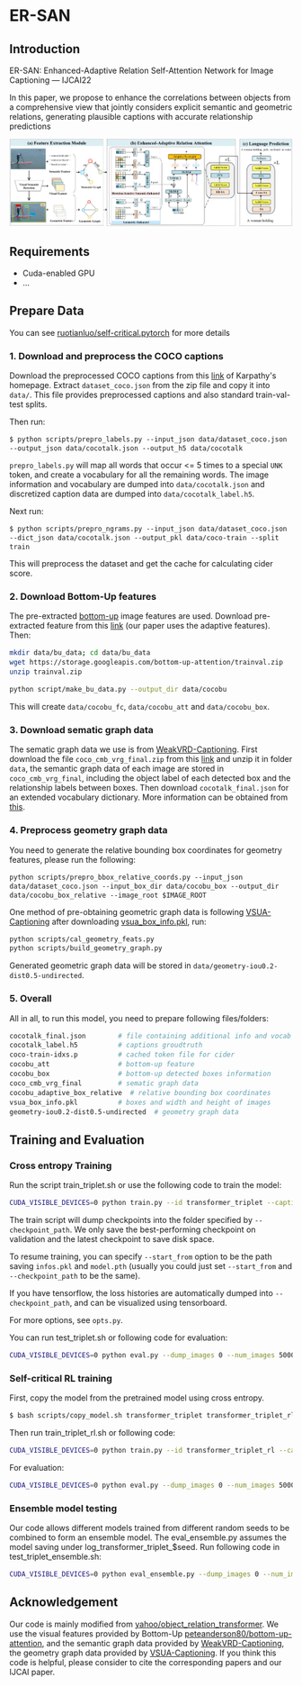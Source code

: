 # ER-SAN

## Introduction

ER-SAN: Enhanced-Adaptive Relation Self-Attention Network for Image Captioning — IJCAI22

In this paper, we propose to enhance the correlations between objects from a comprehensive view that jointly considers explicit semantic and geometric relations, generating plausible captions with accurate relationship predictions

![TripletTransformer](media/TripletTransformer.png)

## Requirements
* Cuda-enabled GPU
* ...


## Prepare Data
You can see [ruotianluo/self-critical.pytorch](https://github.com/ruotianluo/self-critical.pytorch/blob/master/data/README.md) for more details

### 1. Download and preprocess the COCO captions

Download the preprocessed COCO captions from this [link](http://cs.stanford.edu/people/karpathy/deepimagesent/caption_datasets.zip) of Karpathy's homepage. Extract `dataset_coco.json` from the zip file and copy it into `data/`. This file provides preprocessed captions and also standard train-val-test splits.

Then run:

```
$ python scripts/prepro_labels.py --input_json data/dataset_coco.json --output_json data/cocotalk.json --output_h5 data/cocotalk
```
`prepro_labels.py` will map all words that occur <= 5 times to a special `UNK` token, and create a vocabulary for all the remaining words. The image information and vocabulary are dumped into `data/cocotalk.json` and discretized caption data are dumped into `data/cocotalk_label.h5`.

Next run:
```
$ python scripts/prepro_ngrams.py --input_json data/dataset_coco.json --dict_json data/cocotalk.json --output_pkl data/coco-train --split train
```

This will preprocess the dataset and get the cache for calculating cider score.

### 2. Download Bottom-Up features
The pre-extracted [bottom-up](https://github.com/peteanderson80/bottom-up-attention) image features are used. Download pre-extracted feature from this [link](https://github.com/peteanderson80/bottom-up-attention#pretrained-features) (our paper uses the adaptive features).
Then:

```bash
mkdir data/bu_data; cd data/bu_data
wget https://storage.googleapis.com/bottom-up-attention/trainval.zip
unzip trainval.zip
```
```bash
python script/make_bu_data.py --output_dir data/cocobu
```
This will create `data/cocobu_fc`, `data/cocobu_att` and `data/cocobu_box`.

### 3. Download sematic graph data
The sematic graph data we use is from [WeakVRD-Captioning](https://github.com/Gitsamshi/WeakVRD-Captioning). First download the file `coco_cmb_vrg_final.zip` from this [link](https://drive.google.com/drive/folders/1Xt3ZSajATEkKb2RggkzRcgax_hVgfgZv) and unzip it in folder `data`, the semantic graph data of each image are stored in `coco_cmb_vrg_final`,  including the object label of each detected box and the relationship labels between boxes. Then download `cocotalk_final.json` for an extended vocabulary dictionary. More information can be obtained from [this](https://github.com/Gitsamshi/WeakVRD-Captioning).

### 4. Preprocess geometry graph data 
You need to generate the relative bounding box coordinates for geometry features, please run the following:
```
python scripts/prepro_bbox_relative_coords.py --input_json data/dataset_coco.json --input_box_dir data/cocobu_box --output_dir data/cocobu_box_relative --image_root $IMAGE_ROOT
```
One method of pre-obtaining geometric graph data is following [VSUA-Captioning](https://github.com/ltguo19/VSUA-Captioning) after downloading [vsua_box_info.pkl](https://drive.google.com/file/d/1G9_ZdjyIprl2wyWCExslWTWOimJf3x8G/view), run:
```bash
python scripts/cal_geometry_feats.py
python scripts/build_geometry_graph.py
```
Generated geometric graph data will be stored in `data/geometry-iou0.2-dist0.5-undirected`.

### 5. Overall 
All in all, to run this model, you need to prepare following files/folders:
 ```bash
cocotalk_final.json        # file containing additional info and vocab information
cocotalk_label.h5          # captions groudtruth
coco-train-idxs.p          # cached token file for cider
cocobu_att                 # bottom-up feature
cocobu_box                 # bottom-up detected boxes information
coco_cmb_vrg_final         # sematic graph data
cocobu_adaptive_box_relative  # relative bounding box coordinates
vsua_box_info.pkl          # boxes and width and height of images
geometry-iou0.2-dist0.5-undirected  # geometry graph data
 ```
## Training and Evaluation
### Cross entropy Training
Run the script train_triplet.sh or use the following code to train the model: 
```bash
CUDA_VISIBLE_DEVICES=0 python train.py --id transformer_triplet --caption_model transformer_triplet --checkpoint_path log_transformer_triplet --label_smoothing 0.0 --batch_size 10 --learning_rate 3e-4 --num_layers 4 --input_encoding_size 512 --rnn_size 2048 --learning_rate_decay_start 3 --learning_rate_decay_rate 0.5 --scheduled_sampling_start 0 --save_checkpoint_every 3000 --language_eval 1 --val_images_use 5000 --max_epochs 18 --noamopt_warmup 33000 --use_box 1 --loader_num_workers 4 --sg_label_embed_size 512 --seq_per_img 5 --use_warmup
```
The train script will dump checkpoints into the folder specified by `--checkpoint_path`. We only save the best-performing checkpoint on validation and the latest checkpoint to save disk space.

To resume training, you can specify `--start_from` option to be the path saving `infos.pkl` and `model.pth` (usually you could just set `--start_from` and `--checkpoint_path` to be the same).

If you have tensorflow, the loss histories are automatically dumped into `--checkpoint_path`, and can be visualized using tensorboard.

For more options, see `opts.py`.

You can run test_triplet.sh or following code for evaluation:
```bash
CUDA_VISIBLE_DEVICES=0 python eval.py --dump_images 0 --num_images 5000 --model log_transformer_triplet/model-best.pth --infos_path log_transformer_triplet/infos_transformer_triplet-best.pkl --input_json data/cocotalk_final.json --language_eval 1 --beam_size 1 --sg_label_embed_size 512
```

### Self-critical RL training
First, copy the model from the pretrained model using cross entropy. 
```bash
$ bash scripts/copy_model.sh transformer_triplet transformer_triplet_rl
```

Then run train_triplet_rl.sh or following code:

```bash
CUDA_VISIBLE_DEVICES=0 python train.py --id transformer_triplet_rl --caption_model transformer_triplet --checkpoint_path log_transformer_triplet_rl --label_smoothing 0.0 --batch_size 10 --learning_rate 4e-5 --num_layers 4 --input_encoding_size 512 --rnn_size 2048 --learning_rate_decay_start 17  --learning_rate_decay_rate 0.8  --scheduled_sampling_start 0 --save_checkpoint_every 3000 --language_eval 1 --val_images_use 5000 --self_critical_after 17 --max_epochs 58 --loader_num_workers 4 --start_from log_transformer_triplet_rl  --sg_label_embed_size 512 --seq_per_img 5 --use_box 1
```
For evaluation:

```bash
CUDA_VISIBLE_DEVICES=0 python eval.py --dump_images 0 --num_images 5000 --model log_transformer_triplet_rl/model-best.pth --infos_path log_transformer_triplet_rl/infos_transformer_triplet_rl-best.pkl --language_eval 1 --beam_size 1
```

### Ensemble model testing
Our code allows different models trained from different random seeds to be combined to form an ensemble model.
The eval_ensemble.py assumes the model saving under log_transformer_triplet_$seed. Run following code in test_triplet_ensemble.sh:
```bash
CUDA_VISIBLE_DEVICES=0 python eval_ensemble.py --dump_images 0 --num_images 5000 --input_json data/cocotalk_final.json --language_eval 1 --beam_size 1 --sg_label_embed_size 512 --ids transformer_triplet_2022 transformer_triplet_42 transformer_triplet_5201314 transformer_triplet_901 --id ensemble_model --verbose_loss 1
```
## Acknowledgement
Our code is mainly modified from [yahoo/object_relation_transformer](https://github.com/yahoo/object_relation_transformer). We use the visual features provided by Bottom-Up [peteanderson80/bottom-up-attention](https://github.com/peteanderson80/bottom-up-attention), and the semantic graph data provided by [WeakVRD-Captioning](https://github.com/Gitsamshi/WeakVRD-Captioning), the geometry graph data provided by [VSUA-Captioning](https://github.com/ltguo19/VSUA-Captioning). If you think this code is helpful, please consider to cite the corresponding papers and our IJCAI paper.

